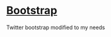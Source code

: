 [Bootstrap](http://github.com/chripi/bootstrap)
=================


Twitter bootstrap modified to my needs

